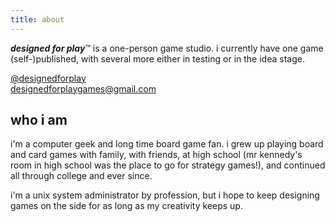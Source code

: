 ```yaml
---
title: about
---
```

_**designed for play**_&trade; is a one-person game studio.  i currently have one game (self-)published, with several more either in testing or in the idea stage.

[@designedforplay](https://twitter.com/designedforplay)  
[designedforplaygames@gmail.com](mailto:designedforplaygames@gmail.com)

## who i am

i'm a computer geek and long time board game fan.  i grew up playing board and card games with family, with friends, at high school (mr kennedy's room in high school was the place to go for strategy games!), and continued all through college and ever since.

i'm a unix system administrator by profession, but i hope to keep designing games on the side for as long as my creativity keeps up.

